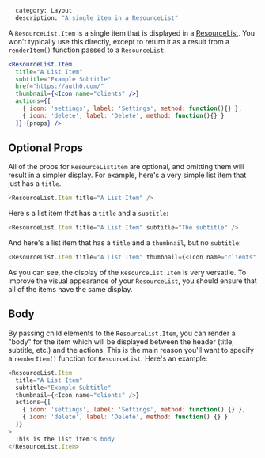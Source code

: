 ```meta
  category: Layout
  description: "A single item in a ResourceList"
```

A `ResourceList.Item` is a single item that is displayed in a [ResourceList](/docs/resource-list). You won't typically use this directly, except to return it as a result from a `renderItem()` function passed to a `ResourceList`.

```jsx
<ResourceList.Item
  title="A List Item"
  subtitle="Example Subtitle"
  href="https://auth0.com/"
  thumbnail={<Icon name="clients" />}
  actions={[
    { icon: 'settings', label: 'Settings', method: function(){} },
    { icon: 'delete', label: 'Delete', method: function(){} }
  ]} {props} />
```

## Optional Props

All of the props for `ResourceListItem` are optional, and omitting them will result in a simpler display.
For example, here's a very simple list item that just has a `title`.

```js
<ResourceList.Item title="A List Item" />
```

Here's a list item that has a `title` and a `subtitle`:

```js
<ResourceList.Item title="A List Item" subtitle="The subtitle" />
```

And here's a list item that has a `title` and a `thumbnail`, but no `subtitle`:

```js
<ResourceList.Item title="A List Item" thumbnail={<Icon name="clients" />} />
```

As you can see, the display of the `ResourceList.Item` is very versatile. To improve the visual appearance of your `ResourceList`, you should ensure that all of the items have the same display.

## Body

By passing child elements to the `ResourceList.Item`, you can render a "body" for the item which will be displayed
between the header (title, subtitle, etc.) and the actions. This is the main reason you'll want to specify a
`renderItem()` function for `ResourceList`. Here's an example:

```js
<ResourceList.Item
  title="A List Item"
  subtitle="Example Subtitle"
  thumbnail={<Icon name="clients" />}
  actions={[
    { icon: 'settings', label: 'Settings', method: function() {} },
    { icon: 'delete', label: 'Delete', method: function() {} }
  ]}
>
  This is the list item's body
</ResourceList.Item>
```
